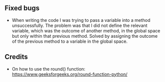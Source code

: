 ## Fixed bugs
- When writing the code I was trying to pass a variable into a method unsuccessfully. The problem was that I did not define the relevant variable, which was the outcome of another method, in the global space but only within that previous method. Solved by assigning the outcome of the previous method to a variable in the global space. 

## Credits
- On how to use the round() function: https://www.geeksforgeeks.org/round-function-python/